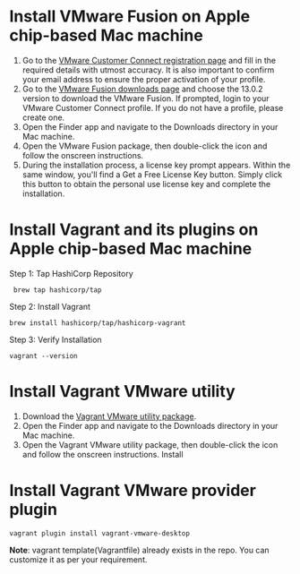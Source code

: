 
# Install VMware Fusion on Apple chip-based Mac machine
1. Go to the [VMware Customer Connect registration page](https://customerconnect.vmware.com/account-registration) and fill in the required details with utmost accuracy. It is also important to confirm your email address to ensure the proper activation of your profile.
2. Go to the [VMware Fusion downloads page](https://customerconnect.vmware.com/downloads/details?downloadGroup=FUS-1302&productId=1375&rPId=105193) and choose the 13.0.2 version to download the VMware Fusion. If prompted, login to your VMware Customer Connect profile. If you do not have a profile, please create one.
3. Open the Finder app and navigate to the Downloads directory in your Mac machine.
4. Open the VMware Fusion package, then double-click the icon and follow the onscreen instructions.
5. During the installation process, a license key prompt appears. Within the same window, you'll find a Get a Free License Key button. Simply click this button to obtain the personal use license key and complete the installation.



# Install Vagrant and its plugins on Apple chip-based Mac machine
Step 1: Tap HashiCorp Repository
```
 brew tap hashicorp/tap
```
Step 2: Install Vagrant 
```
brew install hashicorp/tap/hashicorp-vagrant
```
Step 3: Verify Installation
```
vagrant --version
```

# Install Vagrant VMware utility
1. Download the [Vagrant VMware utility package](https://releases.hashicorp.com/vagrant-vmware-utility/1.0.22/vagrant-vmware-utility_1.0.22_darwin_amd64.dmgs).
2. Open the Finder app and navigate to the Downloads directory in your Mac machine.
3. Open the Vagrant VMware utility package, then double-click the icon and follow the onscreen instructions.
Install

# Install Vagrant VMware provider plugin
```
vagrant plugin install vagrant-vmware-desktop
```
**Note**: vagrant template(Vagrantfile) already exists in the repo. You can customize it as per your requirement.
















